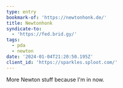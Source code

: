 ```yaml
---
type: entry
bookmark-of: 'https://newtonhonk.de/'
title: Newtonhonk
syndicate-to:
  - 'https://fed.brid.gy/'
tags:
  - pda
  - newton
date: '2024-01-04T21:20:50.195Z'
client_id: 'https://sparkles.sploot.com/'
---
```

More Newton stuff because I'm in now.
